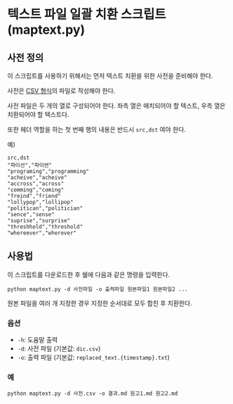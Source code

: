 텍스트 파일 일괄 치환 스크립트 (maptext.py)
====

## 사전 정의

이 스크립트를 사용하기 위해서는 먼저 텍스트 치환을 위한 사전을 준비해야 한다.

사전은 [CSV 형식](https://ko.wikipedia.org/wiki/CSV_(%ED%8C%8C%EC%9D%BC_%ED%98%95%EC%8B%9D))의 파일로 작성해야 한다.

사전 파일은 두 개의 열로 구성되어야 한다. 좌측 열은 매치되어야 할 텍스트, 우측 열은 치환되어야 할 텍스트다.

또한 헤더 역할을 하는 첫 번째 행의 내용은 반드시 `src,dst` 여야 한다.

예)

```
src,dst
"파이선","파이썬"
"programing","programming"
"acheive","acheive"
"accross","across"
"comming","coming"
"freind","friend"
"lollypop","lollipop"
"politican","politician"
"sence","sense"
"suprise","surprise"
"threshhold","threshold"
"whereever","wherever"
```


## 사용법

이 스크립트를 다운로드한 후 쉘에 다음과 같은 명령을 입력한다.

```
python maptext.py -d 사전파일 -o 출력파일 원본파일1 원본파일2 ...
```

원본 파일을 여러 개 지정한 경우 지정한 순서대로 모두 합친 후 치환한다.


### 옵션

* `-h`: 도움말 출력
* `-d`: 사전 파일 (기본값: `dic.csv`)
* `-o`: 출력 파일 (기본값: `replaced_text.{timestamp}.txt`)


### 예

```
python maptext.py -d 사전.csv -o 결과.md 원고1.md 원고2.md
```


